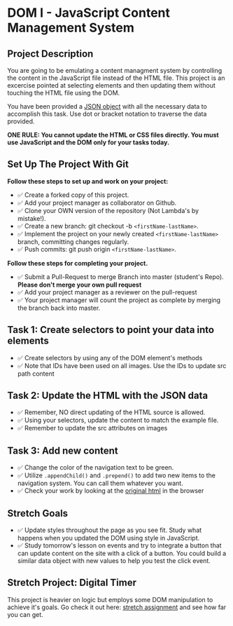 # DOM I - JavaScript Content Management System

## Project Description
You are going to be emulating a content managment system by controlling the content in the JavaScript file instead of the HTML file. This project is an excercise pointed at selecting elements and then updating them without touching the HTML file using the DOM.

You have been provided a [JSON object](js/index.js) with all the necessary data to accomplish this task.  Use dot or bracket notation to traverse the data provided.

**ONE RULE: You cannot update the HTML or CSS files directly.  You must use JavaScript and the DOM only for your tasks today.**

## Set Up The Project With Git

**Follow these steps to set up and work on your project:**

* :white_check_mark: Create a forked copy of this project.
* :white_check_mark: Add your project manager as collaborator on Github.
* :white_check_mark: Clone your OWN version of the repository (Not Lambda's by mistake!).
* :white_check_mark: Create a new branch: git checkout -b `<firstName-lastName>`.
* :white_check_mark: Implement the project on your newly created `<firstName-lastName>` branch, committing changes regularly.
* :white_check_mark: Push commits: git push origin `<firstName-lastName>`.

**Follow these steps for completing your project.**

* :white_check_mark: Submit a Pull-Request to merge <firstName-lastName> Branch into master (student's  Repo). **Please don't merge your own pull request**
* :white_check_mark: Add your project manager as a reviewer on the pull-request
* :white_check_mark: Your project manager will count the project as complete by merging the branch back into master.

## Task 1: Create selectors to point your data into elements
* :white_check_mark: Create selectors by using any of the DOM element's methods
* :white_check_mark: Note that IDs have been used on all images.  Use the IDs to update src path content

## Task 2: Update the HTML with the JSON data
* :white_check_mark: Remember, NO direct updating of the HTML source is allowed.
* :white_check_mark: Using your selectors, update the content to match the example file.
* :white_check_mark: Remember to update the src attributes on images

## Task 3: Add new content
* :white_check_mark: Change the color of the navigation text to be green.
* :white_check_mark: Utilize `.appendChild()` and `.prepend()` to add two new items to the navigation system. You can call them whatever you want.
* :white_check_mark: Check your work by looking at the [original html](original.html) in the browser

## Stretch Goals
* :white_check_mark: Update styles throughout the page as you see fit.  Study what happens when you updated the DOM using style in JavaScript.  
* :white_check_mark:  Study tomorrow's lesson on events and try to integrate a button that can update content on the site with a click of a button.  You could build a similar data object with new values to help you test the click event.

## Stretch Project: Digital Timer
This project is heavier on logic but employs some DOM manipulation to achieve it's goals.  Go check it out here: [stretch assignment](stretch-assignment) and see how far you can get. 
